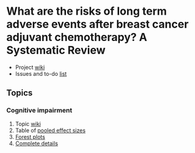 # What are the risks of long term adverse events after breast cancer adjuvant chemotherapy? A Systematic Review

* Project [wiki](https://github.com/benjamin-chan/AEAfterBreastCaACT/wiki)
* Issues and to-do [list](https://github.com/benjamin-chan/AEAfterBreastCaACT/issues)

## Topics

### Cognitive impairment

1. Topic [wiki](https://github.com/benjamin-chan/AEAfterBreastCaACT/wiki/Cognitive-impairment)
2. Table of [pooled effect sizes](https://github.com/benjamin-chan/AEAfterBreastCaACT/tree/master/CognitiveImpairment#pooled-effects-by-domain)
2. [Forest plots](https://github.com/benjamin-chan/AEAfterBreastCaACT/tree/master/CognitiveImpairment#plots-of-effect-sizes-by-domain)
3. [Complete details](https://github.com/benjamin-chan/AEAfterBreastCaACT/tree/master/CognitiveImpairment#cognitive-impairment)
